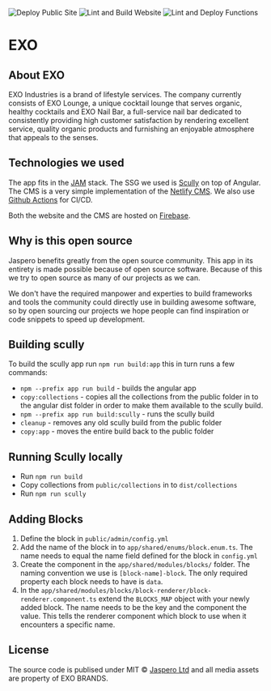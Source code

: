 ![Deploy Public Site](https://github.com/Jaspero/exo/workflows/Deploy%20Public%20Site/badge.svg)
![Lint and Build Website](https://github.com/Jaspero/exo/workflows/Lint%20and%20Build%20Website/badge.svg)
![Lint and Deploy Functions](https://github.com/Jaspero/exo/workflows/Lint%20and%20Deploy%20Functions/badge.svg)

# EXO

## About EXO

EXO Industries is a brand of lifestyle services. The company currently consists of EXO Lounge, a unique cocktail lounge that serves organic, healthy cocktails and EXO Nail Bar, a full-service nail bar dedicated to consistently providing high customer satisfaction by rendering excellent service, quality organic products and furnishing an enjoyable atmosphere that appeals to the senses.

## Technologies we used

The app fits in the [JAM](https://jamstack.org/) stack. The SSG we used is [Scully](https://github.com/scullyio/scully) on top of Angular.
The CMS is a very simple implementation of the [Netlify CMS](https://www.netlifycms.org/). We also use [Github Actions](https://help.github.com/en/actions) for CI/CD.

Both the website and the CMS are hosted on [Firebase](https://firebase.google.com/).

## Why is this open source 

Jaspero benefits greatly from the open source community. This app in its entirety is made possible because of open source software. Because of this we try to open source as many of our projects as we can. 

We don't have the required manpower and experties to build frameworks and tools the community could directly use in building awesome software, so by open sourcing our projects we hope people can find inspiration or code snippets to speed up development.

## Building scully

To build the scully app run `npm run build:app` this in turn runs a few commands:

- `npm --prefix app run build` - builds the angular app
- `copy:collections` - copies all the collections from the public folder in to the angular dist folder in order to make them available to the scully build.
- `npm --prefix app run build:scully` - runs the scully build
- `cleanup` - removes any old scully build from the public folder
- `copy:app` - moves the entire build back to the public folder

## Running Scully locally

- Run `npm run build`
- Copy collections from `public/collections` in to `dist/collections`
- Run `npm run scully`

## Adding Blocks

1. Define the block in `public/admin/config.yml`
2. Add the name of the block in to `app/shared/enums/block.enum.ts`. The name needs to equal the name field
defined for the block in `config.yml`
3. Create the component in the `app/shared/modules/blocks/` folder. The naming convention we use is `[block-name]-block`.
The only required property each block needs to have is `data`.
4. In the `app/shared/modules/blocks/block-renderer/block-renderer.component.ts` extend the `BLOCKS_MAP` object
with your newly added block. The name needs to be the key and the component the value. This tells the renderer
component which block to use when it encounters a specific name. 

## License 

The source code is publised under MIT © [Jaspero Ltd](mailto:info@jaspero.co) and all media assets are property of EXO BRANDS.
